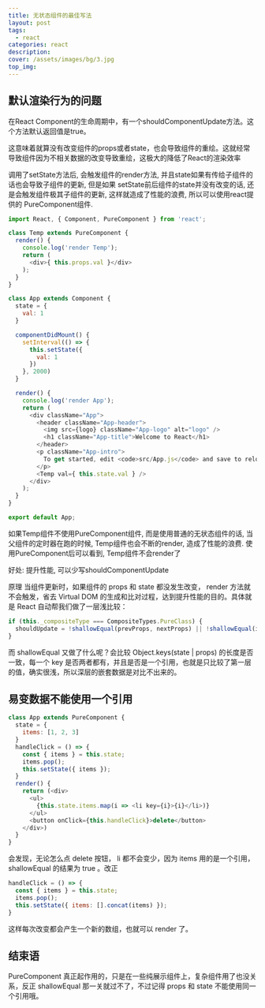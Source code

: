 ```yaml
---
title: 无状态组件的最佳写法
layout: post
tags: 
  - react
categories: react
description: 
cover: /assets/images/bg/3.jpg
top_img: 
---
```


## 默认渲染行为的问题

在React Component的生命周期中，有一个shouldComponentUpdate方法。这个方法默认返回值是true。

这意味着就算没有改变组件的props或者state，也会导致组件的重绘。这就经常导致组件因为不相关数据的改变导致重绘，这极大的降低了React的渲染效率

调用了setState方法后, 会触发组件的render方法, 并且state如果有传给子组件的话也会导致子组件的更新, 但是如果 setState前后组件的state并没有改变的话, 还是会触发组件极其子组件的更新, 这样就造成了性能的浪费, 所以可以使用react提供的 PureComponent组件.

```js
import React, { Component, PureComponent } from 'react';

class Temp extends PureComponent {
  render() {
    console.log('render Temp');
    return (
      <div>{ this.props.val }</div>
    );
  }
}

class App extends Component {
  state = {
    val: 1
  }

  componentDidMount() {
    setInterval(() => {
      this.setState({
        val: 1
      })
    }, 2000)
  }

  render() {
    console.log('render App');
    return (
      <div className="App">
        <header className="App-header">
          <img src={logo} className="App-logo" alt="logo" />
          <h1 className="App-title">Welcome to React</h1>
        </header>
        <p className="App-intro">
          To get started, edit <code>src/App.js</code> and save to reload.
        </p>
        <Temp val={ this.state.val } />
      </div>
    );
  }
}

export default App;
```

如果Temp组件不使用PureComponent组件, 而是使用普通的无状态组件的话, 当父组件的定时器在跑的时候, Temp组件也会不断的render, 造成了性能的浪费. 使用PureComponent后可以看到, Temp组件不会render了

好处: 提升性能, 可以少写shouldComponentUpdate

原理
当组件更新时，如果组件的 props 和 state 都没发生改变， render 方法就不会触发，省去 Virtual DOM 的生成和比对过程，达到提升性能的目的。具体就是 React 自动帮我们做了一层浅比较：

```js
if (this._compositeType === CompositeTypes.PureClass) {
  shouldUpdate = !shallowEqual(prevProps, nextProps) || !shallowEqual(inst.state, nextState);
}
```

而 shallowEqual 又做了什么呢？会比较 Object.keys(state | props) 的长度是否一致，每一个 key 是否两者都有，并且是否是一个引用，也就是只比较了第一层的值，确实很浅，所以深层的嵌套数据是对比不出来的。

## 易变数据不能使用一个引用

```js
class App extends PureComponent {
  state = {
    items: [1, 2, 3]
  }
  handleClick = () => {
    const { items } = this.state;
    items.pop();
    this.setState({ items });
  }
  render() {
    return (<div>
      <ul>
        {this.state.items.map(i => <li key={i}>{i}</li>)}
      </ul>
      <button onClick={this.handleClick}>delete</button>
    </div>)
  }
}
```

会发现，无论怎么点 delete 按钮， li 都不会变少，因为 items 用的是一个引用， shallowEqual 的结果为 true 。改正

```js
handleClick = () => {
  const { items } = this.state;
  items.pop();
  this.setState({ items: [].concat(items) });
}
```

这样每次改变都会产生一个新的数组，也就可以 render 了。

## 结束语

PureComponent 真正起作用的，只是在一些纯展示组件上，复杂组件用了也没关系，反正 shallowEqual 那一关就过不了，不过记得 props 和 state 不能使用同一个引用哦。